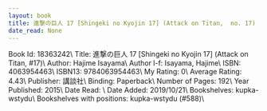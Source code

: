 ```yaml
---
layout: book
title: 進撃の巨人 17 [Shingeki no Kyojin 17] (Attack on Titan,  no. 17)
date_read: None
---
```


Book Id: 18363242\ 
Title: 進撃の巨人 17 [Shingeki no Kyojin 17] (Attack on Titan, #17)\ 
Author: Hajime Isayama\ 
Author l-f: Isayama, Hajime\ 
ISBN: 4063954463\ 
ISBN13: 9784063954463\ 
My Rating: 0\ 
Average Rating: 4.43\ 
Publisher: 講談社\ 
Binding: Paperback\ 
Number of Pages: 192\ 
Year Published: 2015\ 
Date Read: \ 
Date Added: 2019/10/21\ 
Bookshelves: kupka-wstydu\ 
Bookshelves with positions: kupka-wstydu (#588)\ 

